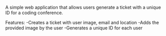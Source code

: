 A simple web application that allows users generate a ticket with a unique
ID for a coding conference.

Features:
-Creates a ticket with user image, email and location
-Adds the provided image by the user
-Generates a unique ID for each user